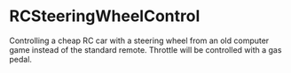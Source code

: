 # RCSteeringWheelControl
Controlling a cheap RC car with a steering wheel from an old computer game instead of the standard remote. Throttle will be controlled with a gas pedal.
